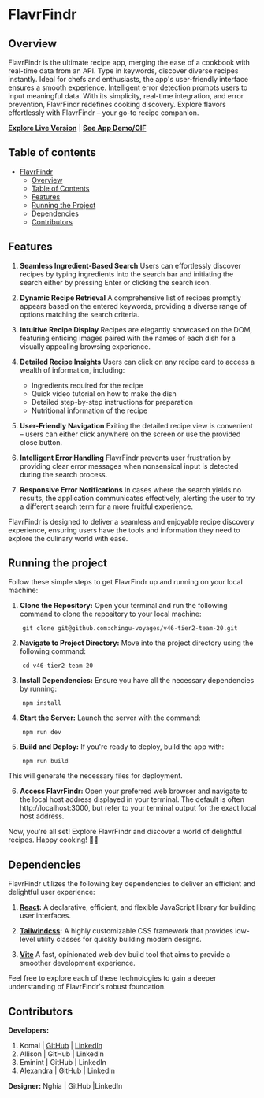 # FlavrFindr

## Overview
FlavrFindr is the ultimate recipe app, merging the ease of a cookbook with real-time data from an API. Type in keywords, discover diverse recipes instantly. Ideal for chefs and enthusiasts, the app's user-friendly interface ensures a smooth experience. Intelligent error detection prompts users to input meaningful data. With its simplicity, real-time integration, and error prevention, FlavrFindr redefines cooking discovery. Explore flavors effortlessly with FlavrFindr – your go-to recipe companion.

**[Explore Live Version](#)** | **[See App Demo/GIF](#)**

## Table of contents

- [FlavrFindr](#flavrfindr)
  - [Overview](#overview)
  - [Table of Contents](#table-of-contents)
  - [Features](#features)
  - [Running the Project](#running-the-project)
  - [Dependencies](#dependencies)
  - [Contributors](#contributors)

## Features

1. **Seamless Ingredient-Based Search**
Users can effortlessly discover recipes by typing ingredients into the search bar and initiating the search either by pressing Enter or clicking the search icon.

2. **Dynamic Recipe Retrieval**
A comprehensive list of recipes promptly appears based on the entered keywords, providing a diverse range of options matching the search criteria.

3. **Intuitive Recipe Display**
Recipes are elegantly showcased on the DOM, featuring enticing images paired with the names of each dish for a visually appealing browsing experience.

4. **Detailed Recipe Insights**
Users can click on any recipe card to access a wealth of information, including:

    - Ingredients required for the recipe
    -  Quick video tutorial on how to make the dish
    - Detailed step-by-step instructions for preparation
    - Nutritional information of the recipe

5. **User-Friendly Navigation**
Exiting the detailed recipe view is convenient – users can either click anywhere on the screen or use the provided close button.

6. **Intelligent Error Handling**
FlavrFindr prevents user frustration by providing clear error messages when nonsensical input is detected during the search process.

7. **Responsive Error Notifications**
In cases where the search yields no results, the application communicates effectively, alerting the user to try a different search term for a more fruitful experience.

FlavrFindr is designed to deliver a seamless and enjoyable recipe discovery experience, ensuring users have the tools and information they need to explore the culinary world with ease.

## Running the project 

Follow these simple steps to get FlavrFindr up and running on your local machine:

1. **Clone the Repository:**
Open your terminal and run the following command to clone the repository to your local machine:
``` 
    git clone git@github.com:chingu-voyages/v46-tier2-team-20.git
```

2. **Navigate to Project Directory:**
Move into the project directory using the following command:
```
    cd v46-tier2-team-20
```

3. **Install Dependencies:**
Ensure you have all the necessary dependencies by running:
```
    npm install
```

4. **Start the Server:**
Launch the server with the command:
```
    npm run dev
```

5. **Build and Deploy:**
If you're ready to deploy, build the app with:
```
    npm run build
```

  This will generate the necessary files for deployment.

6. **Access FlavrFindr:**
Open your preferred web browser and navigate to the local host address displayed in your terminal. The default is often http://localhost:3000, but refer to your terminal output for the exact local host address.

Now, you're all set! Explore FlavrFindr and discover a world of delightful recipes. Happy cooking! 🍳🎉

## Dependencies

FlavrFindr utilizes the following key dependencies to deliver an efficient and delightful user experience:

1. **[React](https://react.dev/):**
A declarative, efficient, and flexible JavaScript library for building user interfaces.

2. **[Tailwindcss](https://tailwindcss.com/):**
A highly customizable CSS framework that provides low-level utility classes for quickly building modern designs.

3. **[Vite](https://vitejs.dev/)**
A fast, opinionated web dev build tool that aims to provide a smoother development experience.

Feel free to explore each of these technologies to gain a deeper understanding of FlavrFindr's robust foundation.

## Contributors

**Developers:**

1. Komal | [GitHub](https://github.com/komalgill0310) | [LinkedIn](https://www.linkedin.com/in/hssa03/)
2. Allison | GitHub | LinkedIn
3. Eminint | GitHub | LinkedIn
4. Alexandra | GitHub | LinkedIn

**Designer:**
Nghia | GitHub |LinkedIn